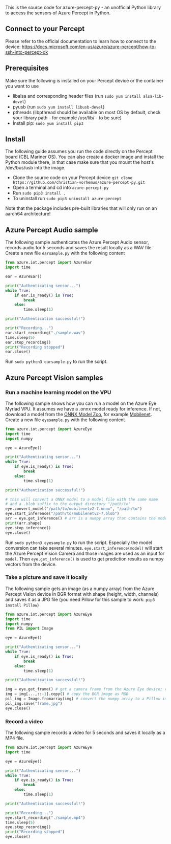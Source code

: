 This is the source code for azure-percept-py - an unofficial Python library to access the sensors of Azure Percept in Python.

## Connect to your Percept

Please refer to the official documentation to learn how to connect to the device: https://docs.microsoft.com/en-us/azure/azure-percept/how-to-ssh-into-percept-dk

## Prerequisites
Make sure the following is installed on your Percept device or the container you want to use
- libalsa and corresponding header files (run `sudo yum install alsa-lib-devel`)
- pyusb (run `sudo yum install libusb-devel`)
- pthreads (libpthread should be available on most OS by default, check your library path - for example /usr/lib/ - to be sure)
- Install pip: `sudo yum install pip3`

## Install
The following guide assumes you run the code directly on the Percept board (CBL Mariner OS). You can also create a docker image and install the Python module there, in that case make sure that you mount the host's /dev/bus/usb into the image.
- Clone the source code on your Percept device `git clone https://github.com/christian-vorhemus/azure-percept-py.git`
- Open a terminal and cd into `azure-percept-py`
- Run `sudo pip3 install .`
- To uninstall run `sudo pip3 uninstall azure-percept`

Note that the package includes pre-built libraries that will only run on an aarch64 architecture!

## Azure Percept Audio sample
The following sample authenticates the Azure Percept Audio sensor, records audio for 5 seconds and saves the result locally as a WAV file. Create a new file `earsample.py` with the following content

```python
from azure.iot.percept import AzureEar
import time

ear = AzureEar()

print("Authenticating sensor...")
while True:
    if ear.is_ready() is True:
        break
    else:
        time.sleep(1)

print("Authentication successful!")

print("Recording...")
ear.start_recording("./sample.wav")
time.sleep(5)
ear.stop_recording()
print("Recording stopped")
ear.close()
```

Run `sudo python3 earsample.py` to run the script.

## Azure Percept Vision samples
### Run a machine learning model on the VPU
The following sample shows how you can run a model on the Azure Eye Myriad VPU. It assumes we have a .onnx model ready for inference. If not, download a model from the [ONNX Model Zoo](https://github.com/onnx/models), for example [Mobilenet](https://github.com/onnx/models/raw/master/vision/classification/mobilenet/model/mobilenetv2-7.onnx). Create a new file `eyesample.py` with the following content

```python
from azure.iot.percept import AzureEye
import time
import numpy

eye = AzureEye()

print("Authenticating sensor...")
while True:
    if eye.is_ready() is True:
        break
    else:
        time.sleep(1)

print("Authentication successful!")

# this will convert a ONNX model to a model file with the same name 
# and a .blob suffix to the output directory "/path/to"
eye.convert_model("/path/to/mobilenetv2-7.onnx", "/path/to") 
eye.start_inference("/path/to/mobilenetv2-7.blob")
arr = eye.get_inference() # arr is a numpy array that contains the model output
print(arr.shape)
eye.stop_inference()
eye.close()
```

Run `sudo python3 eyesample.py` to run the script. Especially the model conversion can take several minutes. `eye.start_inference(model)` will start the Azure Percept Vision Camera and those images are used as an input for `model`. Then `eye.get_inference()` is used to get prediction results as numpy vectors from the device.

### Take a picture and save it locally
The following sample gets an image (as a numpy array) from the Azure Percept Vision device in BGR format with shape (height, width, channels) and saves it as a JPG file (you need Pillow for this sample to work: `pip3 install Pillow`)

```python
from azure.iot.percept import AzureEye
import time
import numpy
from PIL import Image

eye = AzureEye()

print("Authenticating sensor...")
while True:
    if eye.is_ready() is True:
        break
    else:
        time.sleep(1)

print("Authentication successful!")

img = eye.get_frame() # get a camera frame from the Azure Eye device; can take several seconds
img = img[...,::-1].copy() # copy the BGR image as RGB
pil_img = Image.fromarray(img) # convert the numpy array to a Pillow image
pil_img.save("frame.jpg")
eye.close()
```
### Record a video
The following sample records a video for 5 seconds and saves it locally as a MP4 file.

```python
from azure.iot.percept import AzureEye
import time

eye = AzureEye()

print("Authenticating sensor...")
while True:
    if eye.is_ready() is True:
        break
    else:
        time.sleep(1)

print("Authentication successful!")

print("Recording...")
eye.start_recording("./sample.mp4")
time.sleep(5)
eye.stop_recording()
print("Recording stopped")
eye.close()
```
